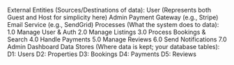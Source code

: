 External Entities (Sources/Destinations of data):
User (Represents both Guest and Host for simplicity here)
Admin
Payment Gateway (e.g., Stripe)
Email Service (e.g., SendGrid)
Processes (What the system does to data):
1.0 Manage User & Auth
2.0 Manage Listings
3.0 Process Bookings & Search
4.0 Handle Payments
5.0 Manage Reviews
6.0 Send Notifications
7.0 Admin Dashboard
Data Stores (Where data is kept; your database tables):
D1: Users
D2: Properties
D3: Bookings
D4: Payments
D5: Reviews